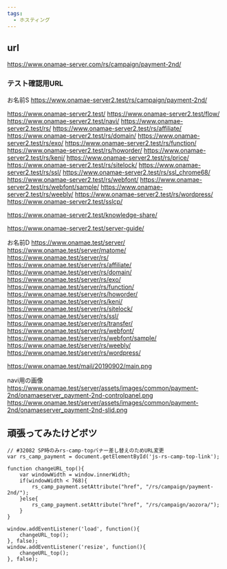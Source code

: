 ```yaml
---
tags:
  - ホスティング
---
```


## url
https://www.onamae-server.com/rs/campaign/payment-2nd/

### テスト確認用URL
お名前S
https://www.onamae-server2.test/rs/campaign/payment-2nd/

https://www.onamae-server2.test/
https://www.onamae-server2.test/flow/
https://www.onamae-server2.test/navi/
https://www.onamae-server2.test/rs/
https://www.onamae-server2.test/rs/affiliate/
https://www.onamae-server2.test/rs/domain/
https://www.onamae-server2.test/rs/exo/
https://www.onamae-server2.test/rs/function/
https://www.onamae-server2.test/rs/howorder/
https://www.onamae-server2.test/rs/keni/
https://www.onamae-server2.test/rs/price/
https://www.onamae-server2.test/rs/sitelock/
https://www.onamae-server2.test/rs/ssl/
https://www.onamae-server2.test/rs/ssl_chrome68/
https://www.onamae-server2.test/rs/webfont/
https://www.onamae-server2.test/rs/webfont/sample/
https://www.onamae-server2.test/rs/weebly/
https://www.onamae-server2.test/rs/wordpress/
https://www.onamae-server2.test/sslcp/

https://www.onamae-server2.test/knowledge-share/

https://www.onamae-server2.test/server-guide/


お名前D
https://www.onamae.test/server/
https://www.onamae.test/server/matome/
https://www.onamae.test/server/rs/
https://www.onamae.test/server/rs/affiliate/
https://www.onamae.test/server/rs/domain/
https://www.onamae.test/server/rs/exo/
https://www.onamae.test/server/rs/function/
https://www.onamae.test/server/rs/howorder/
https://www.onamae.test/server/rs/keni/
https://www.onamae.test/server/rs/sitelock/
https://www.onamae.test/server/rs/ssl/
https://www.onamae.test/server/rs/transfer/
https://www.onamae.test/server/rs/webfont/
https://www.onamae.test/server/rs/webfont/sample/
https://www.onamae.test/server/rs/weebly/
https://www.onamae.test/server/rs/wordpress/


https://www.onamae.test/mail/20190902/main.png


navi用の画像
https://www.onamae.test/server/assets/images/common/payment-2nd/onamaeserver_payment-2nd-controlpanel.png
https://www.onamae.test/server/assets/images/common/payment-2nd/onamaeserver_payment-2nd-slid.png



## 頑張ってみたけどボツ
	// #32082 SP時のみrs-camp-topバナー差し替えのためURL変更
	var rs_camp_payment = document.getElementById('js-rs-camp-top-link');

	function changeURL_top(){
		var windowWidth = window.innerWidth;
		if(windowWidth < 768){
			rs_camp_payment.setAttribute("href", "/rs/campaign/payment-2nd/");
		}else{
			rs_camp_payment.setAttribute("href", "/rs/campaign/aozora/");
		}
	}

	window.addEventListener('load', function(){
		changeURL_top();
	}, false);
	window.addEventListener('resize', function(){
		changeURL_top();
	}, false);